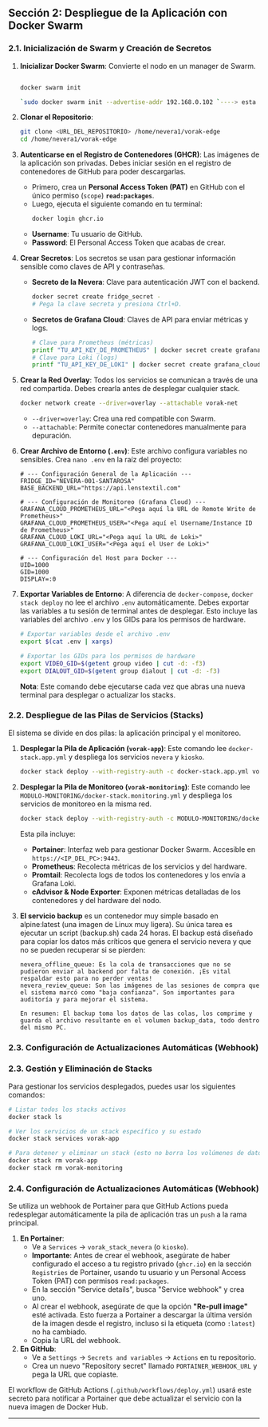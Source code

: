 ## Sección 2: Despliegue de la Aplicación con Docker Swarm

### 2.1. Inicialización de Swarm y Creación de Secretos

1.  **Inicializar Docker Swarm**: Convierte el nodo en un manager de Swarm.
    ```bash

    docker swarm init

    `sudo docker swarm init --advertise-addr 192.168.0.102 `----> esta es la forma correcta asi sea un solo nodo, modificar ip por la del equipo

    
    ```
2.  **Clonar el Repositorio**:
    ```bash
    git clone <URL_DEL_REPOSITORIO> /home/nevera1/vorak-edge
    cd /home/nevera1/vorak-edge
    ```
3.  **Autenticarse en el Registro de Contenedores (GHCR)**: Las imágenes de la aplicación son privadas. Debes iniciar sesión en el registro de contenedores de GitHub para poder descargarlas.
    *   Primero, crea un **Personal Access Token (PAT)** en GitHub con el único permiso (`scope`) **`read:packages`**.
    *   Luego, ejecuta el siguiente comando en tu terminal:
        ```bash
        docker login ghcr.io
        ```
    *   **Username**: Tu usuario de GitHub.
    *   **Password**: El Personal Access Token que acabas de crear.

4.  **Crear Secretos**: Los secretos se usan para gestionar información sensible como claves de API y contraseñas.
    *   **Secreto de la Nevera**: Clave para autenticación JWT con el backend.
        ```bash
        docker secret create fridge_secret -
        # Pega la clave secreta y presiona Ctrl+D.
        ```
    *   **Secretos de Grafana Cloud**: Claves de API para enviar métricas y logs.
        ```bash
        # Clave para Prometheus (métricas)
        printf "TU_API_KEY_DE_PROMETHEUS" | docker secret create grafana_cloud_prometheus_api_key -
        # Clave para Loki (logs)
        printf "TU_API_KEY_DE_LOKI" | docker secret create grafana_cloud_loki_api_key -
        ```

5.  **Crear la Red Overlay**: Todos los servicios se comunican a través de una red compartida. Debes crearla antes de desplegar cualquier stack.
    ```bash
    docker network create --driver=overlay --attachable vorak-net
    ```
    *   `--driver=overlay`: Crea una red compatible con Swarm.
    *   `--attachable`: Permite conectar contenedores manualmente para depuración.


6.  **Crear Archivo de Entorno (`.env`)**: Este archivo configura variables no sensibles. Crea `nano .env` en la raíz del proyecto:
    ```env
    # --- Configuración General de la Aplicación ---
    FRIDGE_ID="NEVERA-001-SANTAROSA"
    BASE_BACKEND_URL="https://api.lenstextil.com"
    
    # --- Configuración de Monitoreo (Grafana Cloud) ---
    GRAFANA_CLOUD_PROMETHEUS_URL="<Pega aquí la URL de Remote Write de Prometheus>"
    GRAFANA_CLOUD_PROMETHEUS_USER="<Pega aquí el Username/Instance ID de Prometheus>"
    GRAFANA_CLOUD_LOKI_URL="<Pega aquí la URL de Loki>"
    GRAFANA_CLOUD_LOKI_USER="<Pega aquí el User de Loki>"
    
    # --- Configuración del Host para Docker ---
    UID=1000
    GID=1000
    DISPLAY=:0
    ```

7.  **Exportar Variables de Entorno**: A diferencia de `docker-compose`, `docker stack deploy` no lee el archivo `.env` automáticamente. Debes exportar las variables a tu sesión de terminal antes de desplegar. Esto incluye las variables del archivo `.env` y los GIDs para los permisos de hardware.
    ```bash
    # Exportar variables desde el archivo .env
    export $(cat .env | xargs)

    # Exportar los GIDs para los permisos de hardware
    export VIDEO_GID=$(getent group video | cut -d: -f3)
    export DIALOUT_GID=$(getent group dialout | cut -d: -f3)
    ```
    **Nota**: Este comando debe ejecutarse cada vez que abras una nueva terminal para desplegar o actualizar los stacks.


### 2.2. Despliegue de las Pilas de Servicios (Stacks)

El sistema se divide en dos pilas: la aplicación principal y el monitoreo.

1.  **Desplegar la Pila de Aplicación (`vorak-app`)**:
    Este comando lee `docker-stack.app.yml` y despliega los servicios `nevera` y `kiosko`.
    ```bash
    docker stack deploy --with-registry-auth -c docker-stack.app.yml vorak-app
    ```

2.  **Desplegar la Pila de Monitoreo (`vorak-monitoring`)**:
    Este comando lee `MODULO-MONITORING/docker-stack.monitoring.yml` y despliega los servicios de monitoreo en la misma red.
    ```bash
    docker stack deploy --with-registry-auth -c MODULO-MONITORING/docker-stack.monitoring.yml vorak-monitoring
    ```
    Esta pila incluye:
    *   **Portainer**: Interfaz web para gestionar Docker Swarm. Accesible en `https://<IP_DEL_PC>:9443`.
    *   **Prometheus**: Recolecta métricas de los servicios y del hardware.
    *   **Promtail**: Recolecta logs de todos los contenedores y los envía a Grafana Loki.
    *   **cAdvisor & Node Exporter**: Exponen métricas detalladas de los contenedores y del hardware del nodo.

3.  **El servicio backup** 
    es un contenedor muy simple basado en alpine:latest (una imagen de Linux muy ligera). Su única  tarea es ejecutar un script (backup.sh) cada 24 horas. 
            El backup está diseñado para copiar los datos más críticos que genera el servicio nevera y que no se pueden recuperar si se pierden:

        nevera_offline_queue: Es la cola de transacciones que no se pudieron enviar al backend por falta de conexión. ¡Es vital respaldar esto para no perder ventas!
        nevera_review_queue: Son las imágenes de las sesiones de compra que el sistema marcó como "baja confianza". Son importantes para auditoría y para mejorar el sistema.

        En resumen: El backup toma los datos de las colas, los comprime y guarda el archivo resultante en el volumen backup_data, todo dentro del mismo PC.


### 2.3. Configuración de Actualizaciones Automáticas (Webhook)
### 2.3. Gestión y Eliminación de Stacks

Para gestionar los servicios desplegados, puedes usar los siguientes comandos:

```bash
# Listar todos los stacks activos
docker stack ls

# Ver los servicios de un stack específico y su estado
docker stack services vorak-app

# Para detener y eliminar un stack (esto no borra los volúmenes de datos)
docker stack rm vorak-app
docker stack rm vorak-monitoring
```

### 2.4. Configuración de Actualizaciones Automáticas (Webhook)

Se utiliza un webhook de Portainer para que GitHub Actions pueda redesplegar automáticamente la pila de aplicación tras un `push` a la rama principal.

1.  **En Portainer**:
    *   Ve a `Services` -> `vorak_stack_nevera` (o `kiosko`).
    *   **Importante**: Antes de crear el webhook, asegúrate de haber configurado el acceso a tu registro privado (`ghcr.io`) en la sección `Registries` de Portainer, usando tu usuario y un Personal Access Token (PAT) con permisos `read:packages`.
    *   En la sección "Service details", busca "Service webhook" y crea uno.
    *   Al crear el webhook, asegúrate de que la opción **"Re-pull image"** esté activada. Esto fuerza a Portainer a descargar la última versión de la imagen desde el registro, incluso si la etiqueta (como `:latest`) no ha cambiado.
    *   Copia la URL del webhook.
2.  **En GitHub**:
    *   Ve a `Settings` -> `Secrets and variables` -> `Actions` en tu repositorio.
    *   Crea un nuevo "Repository secret" llamado `PORTAINER_WEBHOOK_URL` y pega la URL que copiaste.

El workflow de GitHub Actions (`.github/workflows/deploy.yml`) usará este secreto para notificar a Portainer que debe actualizar el servicio con la nueva imagen de Docker Hub.

---